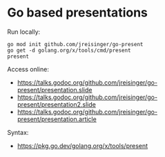 # Go based presentations

Run locally:

```
go mod init github.com/jreisinger/go-present
go get -d golang.org/x/tools/cmd/present
present
```

Access online:

* https://talks.godoc.org/github.com/jreisinger/go-present/presentation.slide
* https://talks.godoc.org/github.com/jreisinger/go-present/presentation2.slide
* https://talks.godoc.org/github.com/jreisinger/go-present/presentation.article

Syntax:

* https://pkg.go.dev/golang.org/x/tools/present
